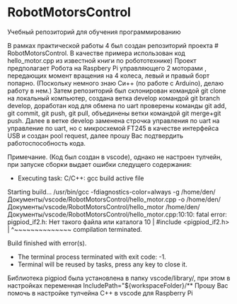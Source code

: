 # RobotMotorsControl
Учебный репозиторий для обучения программированию

В рамках практической работы 4 был создан репозиторий проекта # RobotMotorsControl. В качестве примера 
использован код hello_motor.cpp из известной книги по робототехнике) Проект предполагает Робота на Raspbery Pi 
управляющего 2 моторами ,
передающих момент вращения на 4 колеса, левый и правый борт попарно.
(Поскольку немного знаю Си++ (по работе с Arduino), делаю работу в нем.)
Затем репозиторий был склонирован командой git clone на локальный компьютер,
создана ветка develop командой git branch develop, доработан код для обмена по uart проверены команды 
git add, git commit, git push, git pull, объединены ветки командой git merge+git push.
Далее в ветке develop заменена строчка управления по uart на управление по uart, но с микросхемой FT245 в качестве интерфейса USB
и создан pool request, далее прошу Вас подтвердить работоспособность кода.

Примечание.
(Код был создан в vscode), однако не настроен тулчейн, при запуске сборки выдает ошибки следущего содержания:

 
 *  Executing task: C/C++: gcc build active file 

Starting build...
/usr/bin/gcc -fdiagnostics-color=always -g /home/den/Документы/vscode/RobotMotorsControl/hello_motor.cpp -o /home/den/Документы/vscode/RobotMotorsControl/hello_motor
/home/den/Документы/vscode/RobotMotorsControl/hello_motor.cpp:10:10: fatal error: pigpiod_if2.h: Нет такого файла или каталога
   10 | #include <pigpiod_if2.h>
      |          ^~~~~~~~~~~~~~~
compilation terminated.

Build finished with error(s).

 *  The terminal process terminated with exit code: -1. 
 *  Terminal will be reused by tasks, press any key to close it.

Библиотека pigpiod была установлена в папку vscode/library/, при этом в настройках переменная IncludePath="${workspaceFolder}/**
Прошу Вас помочь в настройке тулчейна C++ в vscode для Raspberry Pi
